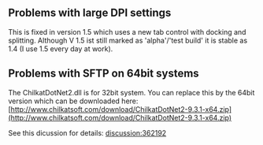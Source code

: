 ## Problems with large DPI settings
This is fixed in version 1.5 which uses a new tab control with docking and splitting. Although V 1.5 ist still marked as 'alpha'/'test build' it is stable as 1.4 (I use 1.5 every day at work).

## Problems with SFTP on 64bit systems
The ChilkatDotNet2.dll is for 32bit system. You can replace this by the 64bit version which can be downloaded here: [http://www.chilkatsoft.com/download/ChilkatDotNet2-9.3.1-x64.zip](http://www.chilkatsoft.com/download/ChilkatDotNet2-9.3.1-x64.zip)

See this dicussion for details: [discussion:362192](discussion_362192) 

